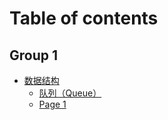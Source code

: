 # Table of contents

## Group 1

* [数据结构](README.md)
  * [队列（Queue）](group-1/shu-ju-jie-gou/dui-lie-queue.md)
  * [Page 1](group-1/shu-ju-jie-gou/page-1.md)
